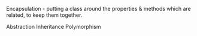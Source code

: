 
Encapsulation - putting a class around the properties & methods which are related, to keep them together.
 
Abstraction
Inheritance
Polymorphism
